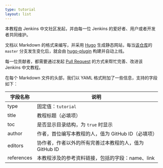 ```yaml
---
type: tutorial
layout: list
---
```


本教程由 Jenkins 中文社区发起，并由每一位 Jenkins 的爱好者、用户或者开发者共同维护。

文档以 Markdown 的格式来编写，并采用 [Hugo](http://github.com/gohugoio/hugo/) 生成静态网站，每当[该仓库](https://github.com/jenkins-zh/jenkins-zh)的 `master` 分支发生变化后，就会由 [hugo-plugin](https://github.com/jenkinsci/hugo-plugin) 构建并自动上线。

每一位贡献者，都需要通过发起 [Pull Request](https://github.com/jenkins-zh/jenkins-zh/pulls) 的方式来帮忙完善、改进该 Jenkins 中文教程。

在每个 Markdown 文件的头部，我们以 YAML 格式附加了一些信息，支持的字段如下：

|字段名称|说明|
|---|---|
|type|固定值：`tutorial`|
|title|教程标题（必填项）|
|toc|是否显示目录结构，为 `true` 时显示|
|author|作者，首位编写本教程的人，值为 GitHub ID（必填项）|
|editors|协作者，作者以外的所有完善过本教程的人，值为 GitHub ID|
|references|本教程涉及的参考资料链接，包括的字段：name、link|

